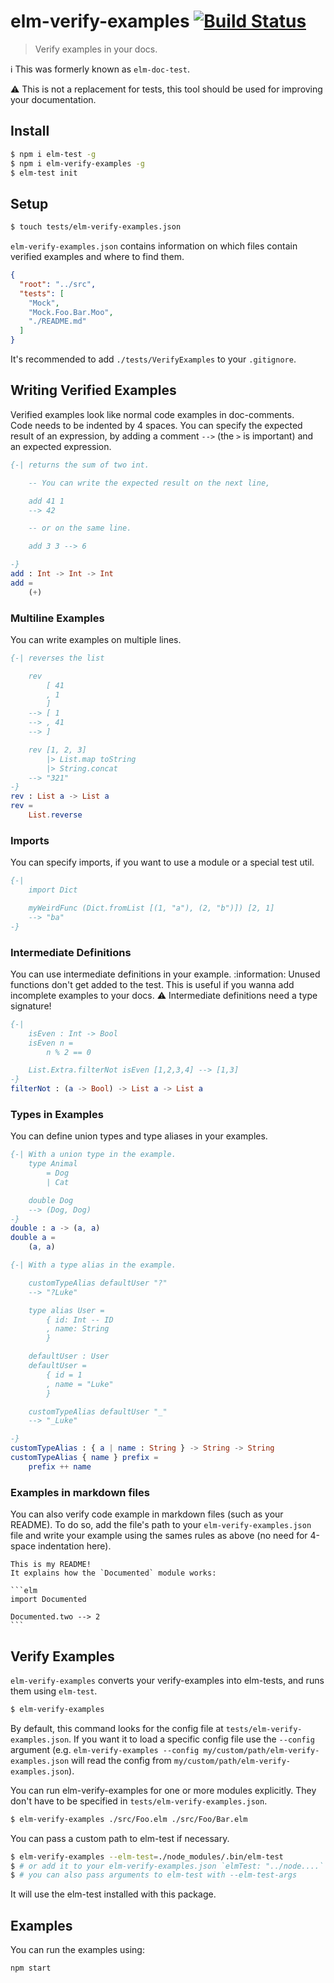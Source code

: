 elm-verify-examples [![Build Status](https://travis-ci.org/stoeffel/elm-verify-examples.svg?branch=master)](https://travis-ci.org/stoeffel/elm-verify-examples)
============

> Verify examples in your docs.

:information_source: This was formerly known as `elm-doc-test`.

:warning: This is not a replacement for tests, this tool should be used for improving your documentation.


Install
-------

```bash
$ npm i elm-test -g
$ npm i elm-verify-examples -g
$ elm-test init
```

Setup
-----

```bash
$ touch tests/elm-verify-examples.json
```

`elm-verify-examples.json` contains information on which files contain verified examples and where to find them.

```json
{
  "root": "../src",
  "tests": [
    "Mock",
    "Mock.Foo.Bar.Moo",
    "./README.md"
  ]
}
```

It's recommended to add `./tests/VerifyExamples` to your `.gitignore`.

Writing Verified Examples
----------------

Verified examples look like normal code examples in doc-comments. \
Code needs to be indented by 4 spaces.
You can specify the expected result of an expression, by adding a comment `-->` (the `>` is important) and an expected expression.

```elm
{-| returns the sum of two int.

    -- You can write the expected result on the next line,

    add 41 1
    --> 42

    -- or on the same line.

    add 3 3 --> 6

-}
add : Int -> Int -> Int
add =
    (+)
```

### Multiline Examples

You can write examples on multiple lines.

```elm
{-| reverses the list

    rev
        [ 41
        , 1
        ]
    --> [ 1
    --> , 41
    --> ]

    rev [1, 2, 3]
        |> List.map toString
        |> String.concat
    --> "321"
-}
rev : List a -> List a
rev =
    List.reverse
```


### Imports

You can specify imports, if you want to use a module or a special test util.

```elm
{-|
    import Dict

    myWeirdFunc (Dict.fromList [(1, "a"), (2, "b")]) [2, 1]
    --> "ba"
-}
```

### Intermediate Definitions

You can use intermediate definitions in your example.
:information: Unused functions don't get added to the test. This is useful if you wanna add incomplete examples to your docs.
:warning: Intermediate definitions need a type signature!

```elm
{-|
    isEven : Int -> Bool
    isEven n =
        n % 2 == 0

    List.Extra.filterNot isEven [1,2,3,4] --> [1,3]
-}
filterNot : (a -> Bool) -> List a -> List a
```

### Types in Examples

You can define union types and type aliases in your examples.

```elm
{-| With a union type in the example.
    type Animal
        = Dog
        | Cat

    double Dog
    --> (Dog, Dog)
-}
double : a -> (a, a)
double a =
    (a, a)
```

```elm
{-| With a type alias in the example.

    customTypeAlias defaultUser "?"
    --> "?Luke"

    type alias User =
        { id: Int -- ID
        , name: String
        }

    defaultUser : User
    defaultUser =
        { id = 1
        , name = "Luke"
        }

    customTypeAlias defaultUser "_"
    --> "_Luke"

-}
customTypeAlias : { a | name : String } -> String -> String
customTypeAlias { name } prefix =
    prefix ++ name
```

### Examples in markdown files

You can also verify code example in markdown files (such as your README). To do so, add the file's path to your `elm-verify-examples.json` file and write your example using the sames rules as above (no need for 4-space indentation here).

````
This is my README!
It explains how the `Documented` module works:

```elm
import Documented

Documented.two --> 2
```
````

Verify Examples
----------------

`elm-verify-examples` converts your verify-examples into elm-tests, and runs them using `elm-test`.

```bash
$ elm-verify-examples
```

By default, this command looks for the config file at `tests/elm-verify-examples.json`. If you want it to load a specific config file use the `--config` argument (e.g. `elm-verify-examples --config my/custom/path/elm-verify-examples.json` will read the config from `my/custom/path/elm-verify-examples.json`).

You can run elm-verify-examples for one or more modules explicitly. They don't have to be specified in `tests/elm-verify-examples.json`.
```bash
$ elm-verify-examples ./src/Foo.elm ./src/Foo/Bar.elm
```

You can pass a custom path to elm-test if necessary.
```bash
$ elm-verify-examples --elm-test=./node_modules/.bin/elm-test
$ # or add it to your elm-verify-examples.json `elmTest: "../node....`
$ # you can also pass arguments to elm-test with --elm-test-args
```
It will use the elm-test installed with this package.

Examples
--------

You can run the examples using:

`npm start`
